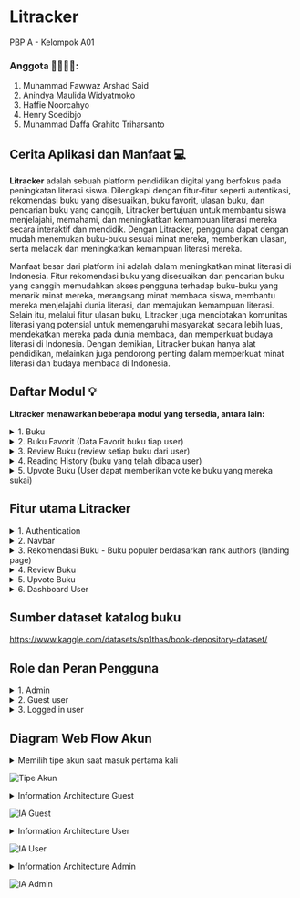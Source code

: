 # Litracker 

PBP A - Kelompok A01

### Anggota 👨‍💻👩‍💻:
1. Muhammad Fawwaz Arshad Said
2. Anindya Maulida Widyatmoko
3. Haffie Noorcahyo
4. Henry Soedibjo
5. Muhammad Daffa Grahito Triharsanto

## Cerita Aplikasi dan Manfaat 💻
**Litracker** adalah sebuah platform pendidikan digital yang berfokus pada peningkatan literasi siswa. Dilengkapi dengan fitur-fitur seperti autentikasi, rekomendasi buku yang disesuaikan, buku favorit, ulasan buku, dan pencarian buku yang canggih, Litracker bertujuan untuk membantu siswa menjelajahi, memahami, dan meningkatkan kemampuan literasi mereka secara interaktif dan mendidik. Dengan Litracker, pengguna dapat dengan mudah menemukan buku-buku sesuai minat mereka, memberikan ulasan, serta melacak dan meningkatkan kemampuan literasi mereka. 

Manfaat besar dari platform ini adalah dalam meningkatkan minat literasi di Indonesia. Fitur rekomendasi buku yang disesuaikan dan pencarian buku yang canggih memudahkan akses pengguna terhadap buku-buku yang menarik minat mereka, merangsang minat membaca siswa, membantu mereka menjelajahi dunia literasi, dan memajukan kemampuan literasi. Selain itu, melalui fitur ulasan buku, Litracker juga menciptakan komunitas literasi yang potensial untuk memengaruhi masyarakat secara lebih luas, mendekatkan mereka pada dunia membaca, dan memperkuat budaya literasi di Indonesia. Dengan demikian, Litracker bukan hanya alat pendidikan, melainkan juga pendorong penting dalam memperkuat minat literasi dan budaya membaca di Indonesia.

## Daftar Modul 💡
**Litracker menawarkan beberapa modul yang tersedia, antara lain:**

<details><summary>1. Buku</summary>
Fitur “Buku” akan menampilkan buku-buku dan bisa diakses oleh user, guest, dan admin. Perbedaan pengaksesan admin, user, dan guest yaitu:

a. Create (Tambah buku)
Pada dashboard, admin dapat menambahkan buku yang akan ditampilkan di laman rekomendasi buku.

b. Read (Baca buku dan lihat detail buku)
Buku yang telah ditambahkan admin bisa diakses oleh user pada detail buku yang melampirkan deskripsi, author, dan lain-lain. Pengunjung juga dapat melihat detail buku walaupun akses lanjutan terbatas.

c. Delete (Hapus buku)
Admin dapat menghapus buku jika dirasa kurang relevan atau terdapat suatu kesalahan.

d. Update (Mengedit informasi buku)
Admin dapat melakukan pengeditan pada buku yang telah dibuat. Hal ini juga berdampak kepada user dan pengunjung pada mode read.
</details>

<details><summary>2. Buku Favorit (Data Favorit buku tiap user)</summary>
"Buku Favorit" adalah sebuah komponen yang memungkinkan pengguna untuk mengelola buku-buku yang mereka tandai sebagai favorit. Dalam operasi "Create," pengguna dapat menambahkan buku baru ke daftar favorit mereka dengan mengidentifikasi buku tersebut berdasarkan atribut seperti ID buku. Dalam operasi "Read," pengguna dapat melihat daftar buku favorit mereka. Dalam operasi "Update," pengguna dapat mengedit atau memperbarui informasi buku favorit yang telah ada dalam daftar mereka. Akhirnya, dalam operasi "Delete," pengguna dapat menghapus buku dari daftar favorit mereka jika mereka tidak lagi ingin menyimpannya. Model ini memastikan pengguna memiliki kendali penuh atas buku-buku yang mereka pilih sebagai favorit, meningkatkan pengalaman personalisasi dan interaksi dengan platform pendidikan literasi.
</details>

<details><summary>3. Review Buku (review setiap buku dari user)</summary>
Review Buku dimana pengguna dapat memberikan ulasan dan pandangan pribadi mereka terhadap buku yang telah mereka baca. 

a. Create :
Ketika pengguna ingin membuat ulasan baru untuk suatu buku yang telah mereka baca. Pengguna dapat memberikan peringkat dengan jumlah bintang, menambahkan judul ulasan, dan menulis ulasan mereka sendiri tentang buku tersebut. Proses ini memungkinkan pengguna untuk berbagi pengalaman dan pandangan mereka dengan pengguna lain.

b. Update :
Ketika pengguna ingin mengedit ulasan yang telah mereka buat sebelumnya. Pengguna dapat memperbarui peringkat bintang, mengubah judul ulasan, atau memperbarui konten ulasan sesuai dengan perubahan pendapat mereka tentang buku tersebut. Ini memberikan fleksibilitas kepada pengguna untuk memperbarui ulasan mereka seiring berjalannya waktu atau setelah membaca buku lebih lanjut.

c. Edit :
Ketika pengguna ingin mengoreksi atau memperbaiki informasi yang mereka masukkan dalam ulasan. Pengguna dapat memperbaiki tata bahasa, struktur kalimat, atau kesalahan pengetikan yang mungkin terjadi saat menulis ulasan.

d. Read:
Pengguna dapat membaca ulasan review buku pengguna lain untuk mendapatkan rekomendasi mendalam terkait kecocokan dengan buku yang sesuai dengan preferensi mereka.

e. Delete :
Ketika pengguna ingin menghapus ulasan yang mereka buat sebelumnya. Pengguna dapat memilih untuk menghapus ulasan jika mereka tidak ingin ulasan tersebut tersedia untuk publik atau jika mereka ingin menarik ulasan yang tidak lagi mewakili pendapat mereka.
</details>

<details><summary>4. Reading History (buku yang telah dibaca user)</summary>
Reading History akan mencatat buku yang telah dibaca oleh pengguna. Penjelasan secara implementasi CRUDnya seperti dibawah ini:

a. Create (Membuat Data Riwayat Bacaan):
Ketika seorang pengguna menyelesaikan membaca sebuah buku, maka akan dibuat catatan baru dalam model Reading History.
Informasi seperti ID pengguna, ID buku yang telah dibaca, tanggal selesai membaca, dan mungkin sejauh mana kemajuan yang telah dicapai oleh pengguna (misalnya, halaman terakhir yang dibaca) akan disimpan.

b. Read (Membaca Data Riwayat Bacaan):
Pengguna dapat membaca riwayat bacaan mereka dengan mudah untuk melihat buku mana yang telah mereka baca sebelumnya. Mereka dapat melihat informasi seperti judul buku, penulis, tanggal selesai membaca, dan kemajuan membaca.

c. Update (Memperbarui Data Riwayat Bacaan):
Pengguna dapat memperbarui data riwayat bacaan mereka jika mereka ingin menambahkan informasi tambahan, seperti tanggal selesai membaca atau kemajuan membaca yang lebih baru.
Misalnya, jika pengguna ingin menandai ulang buku sebagai "Dibaca Kembali" atau "Selesai," mereka dapat memperbarui catatan ini.

d. Delete (Menghapus Data Riwayat Bacaan):
Pengguna juga harus memiliki opsi untuk menghapus buku dari riwayat bacaan mereka jika mereka ingin menghapus buku tertentu dari catatan mereka.
</details>

<details><summary>5. Upvote Buku (User dapat memberikan vote ke buku yang mereka sukai)</summary>
Upvote buku akan memberikan status populer pada buku. Penjelasan secara implementasi CRUD sebagai berikut:

a. Create (Menambahkan Buku ke List Buku yang Diupvote pada Dashboard)
Pengguna dapat menekan tombol upvote pada buku yang dinilai menarik. Pada dashboard akan ditampilkan buku yang diupvote.

b. Read (Melihat Buku yang Diupvote)
Pada laman dashboard, pengguna dapat melihat buku yang mereka upvote.

c. Update (Memperbarui Peringkat Buku)
Buku akan disorting berdasarkan peringkat. Dalam hal ini, peringkat diambil dari total banyak vote yang diperoleh. Peringkat buku-buku akan diupdate seiring bertambah atau berkurangnya upvote.

d. Delete (Menghapus Buku dari Daftar Upvote)
Pengguna dapat undo upvote buku sehingga buku akan keluar dari daftar list upvote book mereka.
</details>


## Fitur utama Litracker

<details><summary>1. Authentication</summary>
Fitur Authentication dalam Litracker adalah proses di mana pengguna dapat masuk ke platform dengan akun mereka atau membuat akun baru. Hal ini bertujuan untuk menjaga keamanan informasi pengguna dan memberikan akses yang aman ke fitur-fitur platform. Fitur authentication ini terdiri dari 2, yaitu login dan register dengan melibatkan penggunaan kombinasi username dan password yang unik. 
</details>

<details><summary>2. Navbar</summary>

a. Search Book
Fitur "Search Book" memungkinkan pengguna untuk dengan mudah menemukan buku-buku berdasarkan berbagai kriteria seperti judul, penulis, genre, atau kata kunci lainnya. Dengan fitur ini, pengguna dapat mengeksplorasi dan menemukan buku-buku yang sesuai dengan preferensi mereka dengan cepat dan efisien.

b. Favorite Book (icon love)
Fitur "Favorite Book" adalah cara bagi pengguna untuk menandai dan mengelola buku-buku yang mereka sukai secara khusus. Dengan mengklik ikon hati (icon love) di buku-buku yang menarik perhatian mereka, pengguna dapat menambahkan buku-buku ini ke daftar "Favorite Book" mereka. Ini memungkinkan pengguna untuk dengan cepat mengakses dan mengingat buku-buku yang paling mereka sukai. Selain itu, fitur ini membantu pengguna dalam menyusun dan memelihara koleksi buku favorit mereka untuk referensi dan pembacaan selanjutnya.
</details>

<details><summary>3. Rekomendasi Buku - Buku populer berdasarkan rank authors (landing page)</summary>
Fitur Rekomendasi Buku adalah salah satu fitur dalam Litracker yang dirancang untuk membantu pengguna menemukan buku-buku yang sesuai dengan minat mereka. Pada Landing Page, Rekomendasi Buku akan menjadi halaman utama yang muncul ketika pengguna masuk ke akun mereka. Halaman ini akan menampilkan daftar buku-buku populer yang disusun berdasarkan peringkat penulis. Pengguna akan melihat penulis-penulis terkenal dan buku-buku mereka yang sangat direkomendasikan oleh komunitas agar dapat dimasukkan ke dalam daftar membaca pengguna. Sistem peringkat ini didasarkan pada ulasan dan peringkat yang diberikan oleh pengguna Litracker. 
</details>

<details><summary>4. Review Buku</summary>
Fitur Review Buku memungkinkan pengguna untuk berbagi pandangan mereka tentang buku-buku yang telah mereka baca. Ini membantu pengguna lain dalam mengevaluasi buku sebelum memutuskan untuk membacanya. Halaman Review Buku adalah halaman khusus yang memungkinkan pengguna membuat ulasan dari suatu buku. Saat menulis ulasan, pengguna dapat memberikan peringkat berdasarkan jumlah bintang, memberikan judul ulasan, dan menulis ulasan mereka sendiri. Mereka dapat menyatakan opini mereka tentang plot, karakter, gaya penulisan, dan aspek-aspek lain dari buku tersebut.
</details>

<details><summary>5. Upvote Buku</summary>
Fitur Upvote Buku memungkinkan pengguna untuk mendukung konten buku yang menarik minat bacanya. Dalam hal ini, ketika pengguna melakukan upvote, peringkat buku terpengaruh sehingga akan terupdate daftar buku yang ditampilkan. 
</details>

<details><summary>6. Dashboard User</summary>

a. Favorite book
Fitur "Favorite Book" pada Litracker membantu pengguna untuk lebih baik mengelola minat literasi mereka, menyediakan akses cepat ke buku-buku yang mereka sukai. Fitur ini memungkinkan pengguna untuk menyimpan dan mengatur buku-buku yang mereka favoritkan atau yang ingin mereka baca nanti.

b. Profile
Fitur ini Pengguna dapat mengelola dan memperbarui informasi pribadi mereka, seperti nama, alamat email, foto profil.

c. Upvote History
Pengguna mendapat pembaruan terhadap aktivitas upvote yang ia lakukan. Dalam hal ini, pengguna bisa mengecek kekeliruan maupun mengupdate pembaruan yang terjadi.

d. Reading History
Pengguna dapat melihhat buku yang terakhir kali dibaca. Dalam hal ini, delete mengizinkan pengguna untuk menyembunyikan hasil bacaan jika diperlukan.
</details>


## Sumber dataset katalog buku
https://www.kaggle.com/datasets/sp1thas/book-depository-dataset/ 


## Role dan Peran Pengguna

<details><summary>1. Admin</summary>
Admin memiliki kontrol penuh atas Litracker yang dapat  bisa mengubah, memperbarui, dan mengelola data. Admin menjaga keamanan dan kinerja platform ini. Selain itu, admin juga bisa memberikan izin akses kepada pengguna untuk mengakses fitur-fitur yang ada di Litracker seperti Review buku, favorite book, dan fitur-fitur lain yang dapat digunakan oleh Login user.  
</details>

<details><summary>2. Guest user</summary>
Guest user adalah pengunjung yang mengunjungi Litracker tanpa melakukan otentikasi atau login. Guest user dapat melakukan penelusuran dan menggunakan fitur Litracker seperti melihat info, mencari buku, baca rekomendasi, dan lihat ulasan. Namun, tidak memiliki akses untuk memberi ulasan atau tandai buku sebagai favorit tanpa login.
</details>

<details><summary>3. Logged in user</summary>
Pengguna yang sudah login bisa lakukan lebih banyak hal. Mereka bisa unduh dataset, beri penilaian, tulis ulasan, dan lain-lain. Pengguna yang sudah login juga bisa akses fitur tambahan sesuai dengan aturan platform. Mereka juga bisa ikuti update dataset, bagikan dataset, atau simpan dataset favorit.
</details>


## Diagram Web Flow Akun

<details><summary>Memilih tipe akun saat masuk pertama kali</summary>
Pengunjung pertama kali akan memasuki landing page yang berisi rekomendasi buku. Dalam hal ini, ketika pengunjung melakukan aksi login, pengunjung akan dialihkan ke tipe masing-masing akun.
</details>

![Tipe Akun](/Account%20Type%20Decision.png)

<details><summary>Information Architecture Guest</summary>
Pengunjung memiliki akses yang sangat terbatas. Pengunjung yang melakukan suatu aksi pada laman yang tidak mendapat izin akses akan dialihkan ke laman login.
</details>

![IA Guest](/Information%20Architecture%20Guest.png) 

<details><summary>Information Architecture User</summary>
Pengunjung yang sudah login bisa menikmati akses Litracker. Adapun aksi CRUD yang bisa diterima antara lain:
</details>

![IA User](/Information%20Architecture%20User.png)

<details><summary>Information Architecture Admin</summary>
Akun admin difokuskan ke dalam manajemen akun sehingga akses dashboard terhadap manajemen akun user dan kumpulan buku akan diizinkan.
</details>

![IA Admin](/Information%20Architecture%20Admin.png) 
